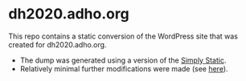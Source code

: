 # dh2020.adho.org

This repo contains a static conversion of the WordPress site that was created for dh2020.adho.org.

- The dump was generated using a version of the [Simply Static](https://wordpress.org/support/plugin/simply-static/).
- Relatively minimal further modifications were made (see [here](https://github.com/ADHO/dh2020.adho.org/commits/main)).
